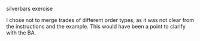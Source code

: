 silverbars exercise

I chose not to merge trades of different order types, as it was not clear from the instructions and the example. This would have been a point to clarify with the BA.
